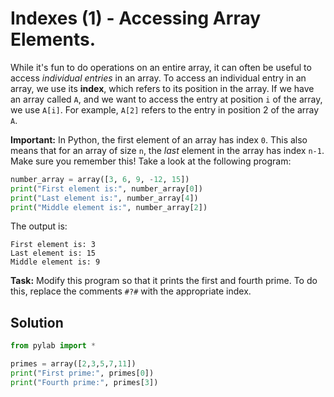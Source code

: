 # Indexes (1) - Accessing Array Elements.

While it's fun to do operations on an entire array, it can often be useful to access *individual entries* in an array. To access an individual entry in an array, we use its **index**, which refers to its position in the array. If we have an array called `A`, and we want to access the entry at position `i` of the array, we use `A[i]`. For example, `A[2]` refers to the entry in position 2 of the array `A`.

**Important:** In Python, the first element of an array has index `0`. This also means that for an array of size `n`, the *last* element in the array has index `n-1`. Make sure you remember this! Take a look at the following program:

```python
number_array = array([3, 6, 9, -12, 15])
print("First element is:", number_array[0])
print("Last element is:", number_array[4])
print("Middle element is:", number_array[2])
```

The output is:

```
First element is: 3
Last element is: 15
Middle element is: 9
```

**Task:** Modify this program so that it prints the first and fourth prime. To do this, replace the comments `#?#` with the appropriate index.

## Solution
```python
from pylab import *

primes = array([2,3,5,7,11])
print("First prime:", primes[0])
print("Fourth prime:", primes[3])
```

